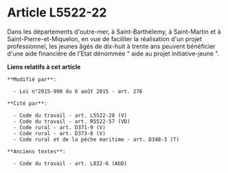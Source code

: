 # Article L5522-22

Dans les départements d'outre-mer, à Saint-Barthélemy, à Saint-Martin et à Saint-Pierre-et-Miquelon, en vue de faciliter la
réalisation d'un projet professionnel, les jeunes âgés de dix-huit à trente ans peuvent bénéficier d'une aide financière de
l'Etat dénommée " aide au projet initiative-jeune ".

**Liens relatifs à cet article**

	**Modifié par**:

	  - Loi n°2015-990 du 6 août 2015 - art. 276

	**Cité par**:

	  - Code du travail - art. L5522-28 (V)
	  - Code du travail - art. R5522-57 (VD)
	  - Code rural - art. D371-9 (V)
	  - Code rural - art. D373-6 (V)
	  - Code rural et de la pêche maritime - art. D348-3 (T)

	**Anciens textes**:

	  - Code du travail - art. L832-6 (AbD)
